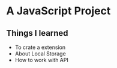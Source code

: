 # A JavaScript Project

## Things I learned

- To crate a extension
- About Local Storage
- How to work with API
